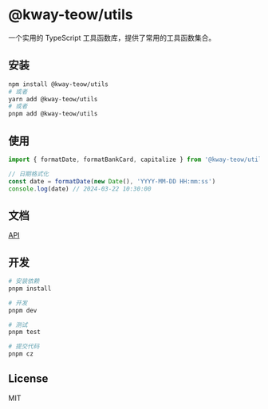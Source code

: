 # @kway-teow/utils

一个实用的 TypeScript 工具函数库，提供了常用的工具函数集合。

## 安装

```bash
npm install @kway-teow/utils
# 或者
yarn add @kway-teow/utils
# 或者
pnpm add @kway-teow/utils
```

## 使用

```typescript
import { formatDate, formatBankCard, capitalize } from '@kway-teow/utils'

// 日期格式化
const date = formatDate(new Date(), 'YYYY-MM-DD HH:mm:ss')
console.log(date) // 2024-03-22 10:30:00

```
## 文档

[API](https://kway-teow.github.io/utils/index.html)

## 开发

```bash
# 安装依赖
pnpm install

# 开发
pnpm dev

# 测试
pnpm test

# 提交代码
pnpm cz
```

## License

MIT
